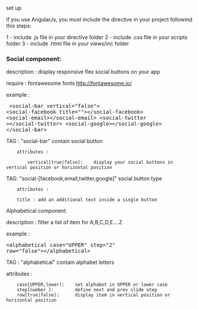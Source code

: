 set up

if you use AngularJs, you must include the directive in your project followind this steps:

1 - include .js file in your directive folder
2 - include .css file in your scripts folder
3 - include .html file in your views/inc folder


<h3>Social component:</h3>

  description : display responsive flex social buttons on your app
  
  require : fontawesome fonts http://fontawesome.io/
  
  example : <pre>
              &lt;social-bar vertical=&quot;false&quot;&gt; 
                &lt;social-facebook title=&quot;&quot;&gt;&lt;/social-facebook&gt;
                &lt;social-email&gt;&lt;/social-email&gt; 
                &lt;social-twitter &gt;&lt;/social-twitter&gt;
                &lt;social-google&gt;&lt;/social-google&gt;
              &lt;/social-bar&gt;</pre>
  TAG : 
        "social-bar"  contain social button
        
        attributes : 
        
            vertical[true|false]:    display your social buttons in vertical position or horizontal position      

  TAG:
        "social-[facebook,email,twitter,google]"  social button type  
        
        attributes :
        
        title : add an additional text inside a single button
        
        
Alphabetical component:

  description : filter a list of item for A,B,C,D,E....Z
  
  example : 
            <pre>&lt;alphabetical case=&quot;UPPER&quot; step=&quot;2&quot; row=&quot;false&quot;&gt;&lt;/alphabetical&gt;</pre>
            
  TAG : "alphabetical" contain alphabet letters
  
  attributes :
        
        case[UPPER,lower]:    set alphabet in UPPER or lower case
        step[number ]:        define next and prev slide step
        row[true|false]:      display item in vertical position or horizontal position      
  
  
